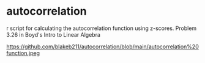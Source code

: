# autocorrelation
r script for calculating the autocorrelation function using z-scores. Problem 3.26 in Boyd's Intro to Linear Algebra

https://github.com/blakeb211/autocorrelation/blob/main/autocorrelation%20function.jpeg
